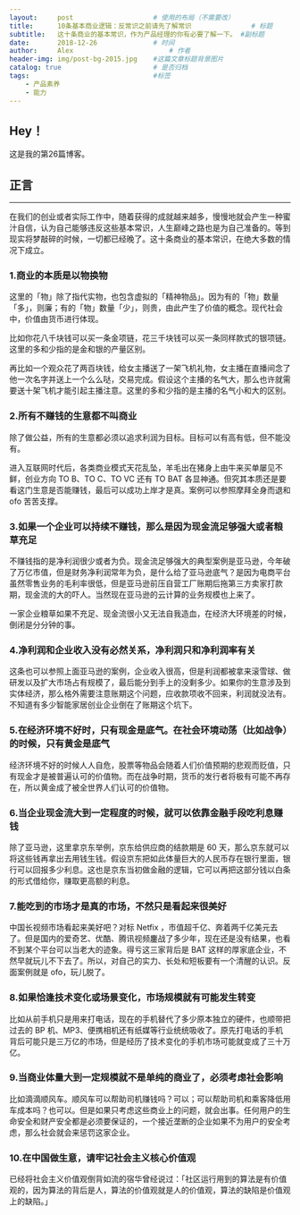 ```yaml
---
layout:     post   				    # 使用的布局（不需要改）
title:      10条基本商业逻辑：反常识之前请先了解常识				# 标题 
subtitle:   这十条商业的基本常识，作为产品经理的你有必要了解一下。 #副标题
date:       2018-12-26 				# 时间
author:     Alex 						# 作者
header-img: img/post-bg-2015.jpg 	#这篇文章标题背景图片
catalog: true 						# 是否归档
tags:								#标签
    - 产品素养
    - 能力
---
```


## Hey！
这是我的第26篇博客。
## 正言
******
在我们的创业或者实际工作中，随着获得的成就越来越多，慢慢地就会产生一种蜜汁自信，认为自己能够违反这些基本常识，人生巅峰之路也是为自己准备的。等到现实将梦敲碎的时候，一切都已经晚了。这十条商业的基本常识，在绝大多数的情况下成立。
### 1.商业的本质是以物换物
这里的「物」除了指代实物，也包含虚拟的「精神物品」。因为有的「物」数量「多」，则廉；有的「物」数量「少」，则贵，由此产生了价值的概念。现代社会中，价值由货币进行体现。

比如你花八千块钱可以买一条金项链，花三千块钱可以买一条同样款式的银项链。这里的多和少指的是金和银的产量区别。

再比如一个观众花了两百块钱，给女主播送了一架飞机礼物，女主播在直播间念了他一次名字并送上一个么么哒，交易完成。假设这个主播的名气大，那么也许就需要送十架飞机才能引起主播注意。这里的多和少指的是主播的名气小和大的区别。
### 2.所有不赚钱的生意都不叫商业
除了做公益，所有的生意都必须以追求利润为目标。目标可以有高有低，但不能没有。

进入互联网时代后，各类商业模式天花乱坠，羊毛出在猪身上由牛来买单屡见不鲜，创业方向 TO B、TO C、TO VC 还有 TO BAT 各显神通。但究其本质还是要看这门生意是否能赚钱，最后可以成功上岸才是真。案例可以参照摩拜全身而退和 ofo 苦苦支撑。
### 3.如果一个企业可以持续不赚钱，那么是因为现金流足够强大或者粮草充足
不赚钱指的是净利润很少或者为负。现金流足够强大的典型案例是亚马逊，今年破了万亿市值，但是财务净利润常年为负，是什么给了亚马逊底气？是因为电商平台虽然零售业务的毛利率很低，但是亚马逊前压自营工厂账期后拖第三方卖家打款期，现金流的大的吓人。当然现在亚马逊的云计算的业务规模也上来了。

一家企业粮草如果不充足、现金流很小又无法自我造血，在经济大环境差的时候，倒闭是分分钟的事。
### 4.净利润和企业收入没有必然关系，净利润只和净利润率有关
这条也可以参照上面亚马逊的案例，企业收入很高，但是利润都被拿来滚雪球、做研发以及扩大市场占有规模了，最后能分到手上的没剩多少。如果你的生意涉及到实体经济，那么格外需要注意账期这个问题，应收款项收不回来，利润就没法有。不知道有多少智能家居创业企业倒在了账期这个坑下。
### 5.在经济环境不好时，只有现金是底气。在社会环境动荡（比如战争）的时候，只有黄金是底气
经济环境不好的时候人人自危，股票等物品会随着人们价值预期的悲观而贬值，只有现金才是被普遍认可的价值物。而在战争时期，货币的发行者将极有可能不再存在，所以黄金成了被全世界人们认可的价值物。
### 6.当企业现金流大到一定程度的时候，就可以依靠金融手段吃利息赚钱
除了亚马逊，这里拿京东举例，京东给供应商的结款期是 60 天，那么京东就可以将这些钱再拿出去用钱生钱。假设京东把如此体量巨大的人民币存在银行里面，银行可以回报多少利息。这也是京东当初做金融的逻辑，它可以再把这部分钱以白条的形式借给你，赚取更高额的利息。
### 7.能吃到的市场才是真的市场，不然只是看起来很美好
中国长视频市场看起来美好吧？对标 Netfix ，市值超千亿、奔着两千亿美元去了。但是国内的爱奇艺、优酷、腾讯视频鏖战了多少年，现在还是没有结果，也看不到某个平台可以当老大的迹象。得亏这三家背后是 BAT 这样的厚家底企业，不然早就玩儿不下去了。所以，对自己的实力、长处和短板要有一个清醒的认识。反面案例就是 ofo，玩儿脱了。
### 8.如果恰逢技术变化或场景变化，市场规模就有可能发生转变
比如从前手机只是用来打电话，现在的手机替代了多少原本独立的硬件，也顺带把过去的 BP 机、MP3、便携相机还有纸媒等行业统统吸收了。原先打电话的手机背后可能只是三万亿的市场，但是经历了技术变化的手机市场可能就变成了三十万亿。
### 9.当商业体量大到一定规模就不是单纯的商业了，必须考虑社会影响
比如滴滴顺风车。顺风车可以帮助司机赚钱吗？可以；可以帮助司机和乘客降低用车成本吗？也可以。但是如果只考虑这些商业上的问题，就会出事。任何用户的生命安全和财产安全都是必须要保证的，一个接近垄断的企业如果不为用户的安全考虑，那么社会就会来惩罚这家企业。
### 10.在中国做生意，请牢记社会主义核心价值观
已经将社会主义价值观倒背如流的宿华曾经说过：「社区运行用到的算法是有价值观的，因为算法的背后是人，算法的价值观就是人的价值观，算法的缺陷是价值观上的缺陷。」
